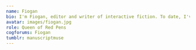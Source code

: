 ```yaml
---
name: Fiogan
bio: I'm Fiogan, editor and writer of interactive fiction. To date, I've edited for two published Hosted Games authors. I also have a handful of my own CS games underway, including The Beastie Watch, winner of the Fourth Annual CS Comp.<br><br>I enjoy new adventures; when I found Choice of Games and realised I could combine my love of reading and SFF with my love of active exploration, I was hooked. I've been writing with CSIDE since my first WiP and serve as editor for the documentation; please feel free to contact me with any questions!
avatar: images/fiogan.jpg
role: Queen of Red Pens
cogforums: Fiogan
tumblr: manuscriptmuse
---
```

